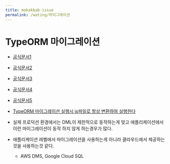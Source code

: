 ```yaml
---
title: mokakbab-issue
permalink: /wating/마이그레이션
---
```


# TypeORM 마이그레이션

- [공식문서1](https://typeorm.io/migrations#running-and-reverting-migrations) 
- [공식문서2](https://typeorm.io/migrations#generating-migrations)
- [공식문서3](https://typeorm.io/migrations#running-and-reverting-migrations)
- [공식문서4](https://typeorm.io/migrations#generating-migrations) 
- [공식문서5](https://typeorm.io/changelog#breaking-changes-1) 


- [TypeORM 마이그레이션 실행시 js파일로 항상 변환하여 실행한다](https://github.com/f-lab-edu/Mokakbab/pull/72#discussion_r1905338113) 
- 실제 프로덕션 환경에서는 DML이 제한적으로 동작하는게 맞고 애플리케이션에서 이런 마이그레이션이 동작 하지 않게 하는경우가 많다.
- 애플리케이션 레벨에서 마이그레이션을 사용하는게 아니라 클라우드에서 제공하는것을 사용하는것 같다.
	- AWS DMS, Google Cloud SQL

